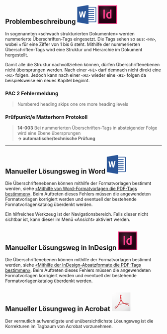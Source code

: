 ## Problembeschreibung ![](/assets/icon_word.gif) ![](/assets/icon_indesign.gif)

In sogenannten «schwach strukturierten Dokumenten» werden nummerierte Überschriften-Tags eingesetzt. Die Tags sehen so aus: `<Hn>`, wobei `n` für eine Ziffer von 1 bis 6 steht. Mithilfe der nummerierten Überschriften-Tags wird eine Struktur und Hierarchie im Dokument hergestellt.

Damit alle die Struktur nachvollziehen können, dürfen Überschriftenebenen nicht übersprungen werden. Nach einer `<H1>` darf demnach nicht direkt eine `<H3>` folgen. Jedoch kann nach einer `<H3>` wieder eine `<H1>` folgen da beispielsweise ein neues Kapitel beginnt.

### PAC 2 Fehlermeldung

> Numbered heading skips one ore more heading levels

### Prüfpunkt/e Matterhorn Protokoll

> **14-003** Bei nummerierten Überschriften-Tags in absteigender Folge wird eine Ebene übersprungen  
> **→ automatische/technische Prüfung**

---

## Manueller Lösungsweg in Word ![](/assets/icon_word.gif)

Die Überschriftenebenen können mithilfe der Formatvorlagen bestimmt werden, siehe [«Mithilfe von Word-Formatvorlagen die PDF-Tags bestimmen»](#). Beim Auftreten dieses Fehlers müssen die angewendeten Formatvorlagen korrigiert werden und eventuell der bestehende Formatvorlagenkatalog überdenkt werden.

Ein hilfreiches Werkzeug ist der Navigationsbereich. Falls dieser nicht sichtbar ist, kann dieser im Menü _«Ansicht»_ aktiviert werden.

## Manueller Lösungsweg in InDesign ![](/assets/icon_indesign.gif)

Die Überschriftenebenen können mithilfe der Formatvorlagen bestimmt werden, siehe [«Mithilfe der InDesign-Absatzformate die PDF-Tags bestimmen»](/mithilfe-der-indesign-absatzformate-die-pdf-tags-bestimmen.md). Beim Auftreten dieses Fehlers müssen die angewendeten Formatvorlagen korrigiert werden und eventuell der bestehende Formatvorlagenkatalog überdenkt werden.

## Manueller Lösungweg in Acrobat ![](/assets/icon_acrobat.gif)

Der vermutlich aufwendigste und unübersichtlichste Lösungsweg ist die Korrekturen im Tagbaum von Acrobat vorzunehmen. 

